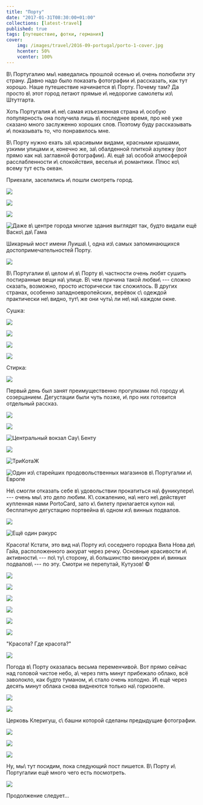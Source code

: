 ```yaml
---
title: "Портy"
date: "2017-01-31T08:30:00+01:00"
collections: [latest-travel]
published: true
tags: [путешествие, фотки, германия]
cover:
    img: /images/travel/2016-09-portugal/porto-1-cover.jpg
    hcenter: 50%
    vcenter: 100%
---
```


В\ Португалию мы\ наведались прошлой осенью и\ очень полюбили эту
страну. Давно надо было показать фотографии и\ рассказать, как тут
хорошо. Наше путешествие начинается в\ Порту. Почему там? Да просто
в\ этот город летают прямые и\ недорогие самолеты из\ Штутгарта.

<!--more-->

Хоть Португалия и\ не\ самая изъезженная страна и\ особую популярность
она получила лишь в\ последнее время, про неё уже сказано много
заслуженно хороших слов. Поэтому буду рассказывать и\ показывать то, что
понравилось мне.

В\ Порту нужно ехать за\ красивыми видами, красными крышами, узкими
улицами и, конечно же, за\ обалденной плиткой азулежу (вот прямо как
на\ заглавной фотографии). А\ ещё за\ особой атмосферой расслабленности
и\ спокойствия, веселья и\ романтики. Плюс ко\ всему тут есть океан.

Приехали, заселились и\ пошли смотреть город.

![](/images/travel/2016-09-portugal/porto-1-walk-1.jpg)

![](/images/travel/2016-09-portugal/porto-1-walk-2.jpg)

![](/images/travel/2016-09-portugal/porto-1-walk-3.jpg)

![Даже в\ центре города многие здания выглядят так, будто видали ещё
Васко\ да\ Гама](/images/travel/2016-09-portugal/porto-1-walk-4.jpg)

Шикарный мост имени Луиша\ I, одна из\ самых запоминающихся
достопримечательностей Порту.

![](/images/travel/2016-09-portugal/porto-1-luis-i-bridge.jpg)

В\ Португалии в\ целом и\ в\ Порту в\ частности очень любят сушить
постиранные вещи на\ улице. В\ чем причина такой любви\ --- сложно
сказать, возможно, просто исторически так сложилось. В других странах,
особенно западноевропейских, верёвок с\ одеждой практически не\ видно,
тут\ же они чуть\ ли не\ на\ каждом окне.

Сушка:

![](/images/travel/2016-09-portugal/porto-1-drying-1.jpg)

![](/images/travel/2016-09-portugal/porto-1-drying-2.jpg)

![](/images/travel/2016-09-portugal/porto-1-drying-3.jpg)

![](/images/travel/2016-09-portugal/porto-1-drying-4.jpg)

Стирка:

![](/images/travel/2016-09-portugal/porto-1-washing.jpg)

Первый день был занят преимущественно прогулками по\ городу
и\ созерцанием. Дегустации были чуть позже, и\ про них готовится
отдельный рассказ.

![](/images/travel/2016-09-portugal/porto-1-walk-5.jpg)

![](/images/travel/2016-09-portugal/porto-1-walk-6.jpg)

![Центральный вокзал
Сау\ Бенту](/images/travel/2016-09-portugal/porto-1-railway-station.jpg)

![](/images/travel/2016-09-portugal/porto-1-street.jpg)

![ТриКотаЖ](/images/travel/2016-09-portugal/porto-1-walk-7.jpg)

![Один из\ старейших продовольственных магазинов в\ Португалии
и\ Европе](/images/travel/2016-09-portugal/porto-1-walk-8.jpg)

Не\ смогли отказать себе в\ удовольствии прокатиться на\ фуникулере\ ---
очень мы\ это дело любим. К\ сожалению, на\ него не\ действует купленная
нами PortoCard, зато к\ билету прилагается купон на\ бесплатную
дегустацию портвейна в\ одном из\ винных подвалов.


![](/images/travel/2016-09-portugal/porto-1-funicular-1.jpg)

![Ещё один ракурс](/images/travel/2016-09-portugal/porto-1-funicular-2.jpg)

Красота! Кстати, это вид на\ Порту из\ соседнего городка Вила Нова
де\ Гайа, расположенного аккурат через речку. Основные красивости
и\ активности\ --- по\ ту\ сторону, а\ большинство винокурен и\ винных
подвалов\ --- по эту. Смотри не перепутай, Кутузов! &copy;

![](/images/travel/2016-09-portugal/porto-1-beauty-1.jpg)

![](/images/travel/2016-09-portugal/porto-1-beauty-2.jpg)

![](/images/travel/2016-09-portugal/porto-1-beauty-3.jpg)

![](/images/travel/2016-09-portugal/porto-1-beauty-4.jpg)

![](/images/travel/2016-09-portugal/porto-1-beauty-5.jpg)

![](/images/travel/2016-09-portugal/porto-1-beauty-6.jpg)

"Красота? Где красота?"

![](/images/travel/2016-09-portugal/porto-1-looking-for-beauty.jpg)

Погода в\ Порту оказалась весьма переменчивой. Вот прямо сейчас над
головой чистое небо, а\ через пять минут прибежало облако, всё
заволокло, как будто туманом, и\ стало очень холодно. И\ ещё через
десять минут облака снова виднеются только на\ горизонте.

![](/images/travel/2016-09-portugal/porto-1-weather-1.jpg)

![](/images/travel/2016-09-portugal/porto-1-weather-2.jpg)

Церковь Клеригуш, с\ башни которой сделаны предыдущие фотографии.

![](/images/travel/2016-09-portugal/porto-1-clerigos-1.jpg)

![](/images/travel/2016-09-portugal/porto-1-clerigos-2.jpg)

![](/images/travel/2016-09-portugal/porto-1-clerigos-3-pano.jpg)

Ну, мы\ тут посидим, пока следующий пост пишется. В\ Порту и\ Португалии
ещё много чего есть посмотреть.

![](/images/travel/2016-09-portugal/porto-1-sit.jpg)

Продолжение следует...
